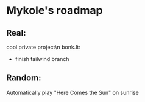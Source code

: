 # Mykole's roadmap
## Real:

cool private project\n
bonk.lt:
- finish tailwind branch


## Random:

Automatically play "Here Comes the Sun" on sunrise

